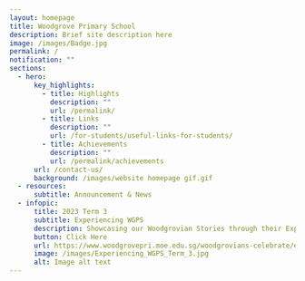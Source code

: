 ```yaml
---
layout: homepage
title: Woodgrove Primary School
description: Brief site description here
image: /images/Badge.jpg
permalink: /
notification: ""
sections:
  - hero:
      key_highlights:
        - title: Highlights
          description: ""
          url: /permalink/
        - title: Links
          description: ""
          url: /for-students/useful-links-for-students/
        - title: Achievements
          description: ""
          url: /permalink/achievements
      url: /contact-us/
      background: /images/website homepage gif.gif
  - resources:
      subtitle: Announcement & News
  - infopic:
      title: 2023 Term 3
      subtitle: Experiencing WGPS
      description: Showcasing our Woodgrovian Stories through their Experiences
      button: Click Here
      url: https://www.woodgrovepri.moe.edu.sg/woodgrovians-celebrate/experiencing-wgps/
      image: /images/Experiencing_WGPS_Term_3.jpg
      alt: Image alt text
---
```


